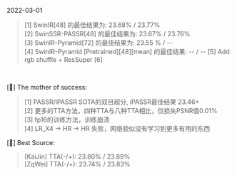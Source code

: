 2022-03-01
> [1] SwinIR[48] 的最佳结果为: 23.68% / 23.77%  
> [2] SwinSSR-PASSR[48] 的最佳结果为: 23.67% / 23.76%  
> [3] SwinIR-Pyramid[72] 的最佳结果为: 23.55 % / --  
> [4] SwinIR-Pyramid [Pretrained][48][mean] 的最佳结果: -- / --
> [5] Add rgb shuffle + ResSuper
> [6]

<br>

[👩] The mother of success:  
>   [1] PASSR/iPASSR SOTA的双目超分, iPASSR最佳结果 23.46+  
>   [2] 更多的TTA方法，四种TTA与八种TTA相比，仅损失PSNR值0.01%  
>   [3] fp16的训练方法，训练崩溃  
>   [4] LR_X4 -> HR -> HR 失败，网络貌似没有学习到更多有用的东西

[🚗] Best Source:
>   [KaiJin] TTA(-/+): 23.80% / 23.89%  
>   [ZqWei]  TTA(-/+): 23.74% / 23.83%